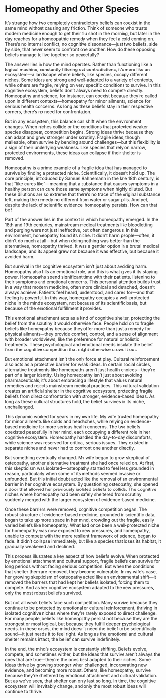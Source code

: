 # Homeopathy and Other Species

It’s strange how two completely contradictory beliefs can coexist in the same mind without causing any friction. Think of someone who trusts modern medicine enough to get their flu shot in the morning, but later in the day reaches for a homeopathic remedy when they feel a cold coming on. There’s no internal conflict, no cognitive dissonance—just two beliefs, side by side, that never seem to confront one another. How do these opposing beliefs manage to live together so peacefully?

The answer lies in how the mind operates. Rather than functioning like a logical machine, constantly filtering out contradictions, it’s more like an ecosystem—a landscape where beliefs, like species, occupy different niches. Some ideas are strong and well-adapted to a variety of contexts, while others are fragile, relying on very specific conditions to survive. In this cognitive ecosystem, beliefs don’t always need to compete directly. Homeopathy and science, for instance, can coexist because they’re called upon in different contexts—homeopathy for minor ailments, science for serious health concerns. As long as these beliefs stay in their respective corners, there’s no need for confrontation.

But in any ecosystem, this balance can shift when the environment changes. When niches collide or the conditions that protected weaker species disappear, competition begins. Strong ideas thrive because they can adapt and grow stronger under scrutiny. Fragile ideas, though malleable, often survive by bending around challenges—but this flexibility is a sign of their underlying weakness. Like species that rely on narrow, protected environments, these ideas can collapse if their shelter is removed.

Homeopathy is a prime example of a fragile idea that has managed to survive by finding a protected niche. Scientifically, it doesn’t hold up. The core principle, introduced by Samuel Hahnemann in the late 18th century, is that “like cures like”—meaning that a substance that causes symptoms in a healthy person can cure those same symptoms when highly diluted. But these dilutions are so extreme that there’s no trace of the original substance left, making the remedy no different from water or sugar pills. And yet, despite the lack of scientific evidence, homeopathy persists. How can that be?

Part of the answer lies in the context in which homeopathy emerged. In the 18th and 19th centuries, mainstream medical treatments like bloodletting and purging were not just ineffective, but often dangerous. In this environment, homeopathy found its niche. It didn’t harm people—often, it didn’t do much at all—but when doing nothing was better than the alternatives, homeopathy thrived. It was a gentler option in a brutal medical landscape, and its appeal grew not because it was effective, but because it avoided harm.

But survival in the cognitive ecosystem isn’t just about avoiding harm. Homeopathy also fills an emotional role, and this is what gives it its staying power. Homeopaths spend significant time with their patients, listening to their symptoms and emotional concerns. This personal attention builds trust in a way that modern medicine, often more clinical and detached, doesn’t always achieve. Patients feel heard, understood, and cared for—and that feeling is powerful. In this way, homeopathy occupies a well-protected niche in the mind’s ecosystem, not because of its scientific basis, but because of the emotional fulfillment it provides.

This emotional attachment acts as a kind of cognitive shelter, protecting the belief from the scrutiny it would otherwise face. People hold on to fragile beliefs like homeopathy because they offer more than just a remedy for physical ailments—they provide comfort, control, and a sense of alignment with broader worldviews, like the preference for natural or holistic treatments. These psychological and emotional needs insulate the belief from the cognitive competition that might otherwise crowd it out.

But emotional attachment isn’t the only force at play. Cultural reinforcement also acts as a protective barrier for weak ideas. In certain social circles, alternative treatments like homeopathy aren’t just health choices—they’re part of a larger identity. Using homeopathy isn’t just about avoiding pharmaceuticals; it’s about embracing a lifestyle that values natural remedies and rejects mainstream medical practices. This cultural validation creates an artificial shelter in the cognitive ecosystem, protecting fragile beliefs from direct confrontation with stronger, evidence-based ideas. As long as these cultural structures hold, the belief survives in its niche, unchallenged.

This dynamic worked for years in my own life. My wife trusted homeopathy for minor ailments like colds and headaches, while relying on evidence-based medicine for more serious health concerns. The two beliefs coexisted peacefully in her mind, each occupying a different role in her cognitive ecosystem. Homeopathy handled the day-to-day discomforts, while science was reserved for critical, serious issues. They existed in separate niches and never had to confront one another directly.

But something eventually changed. My wife began to grow skeptical of osteopathy, another alternative treatment she had once relied on. At first, this skepticism was isolated—osteopathy started to feel less grounded in reason, particularly when some of its methods seemed invasive or unfounded. But this initial doubt acted like the removal of an environmental barrier in her cognitive ecosystem. By questioning osteopathy, she opened a door that allowed her previously isolated beliefs to collide. The cognitive niches where homeopathy had been safely sheltered from scrutiny suddenly merged with the larger ecosystem of evidence-based medicine.

Once these barriers were removed, cognitive competition began. The robust structure of evidence-based medicine, grounded in scientific data, began to take up more space in her mind, crowding out the fragile, easily varied beliefs like homeopathy. What had once been a well-protected niche for homeopathy was now exposed to new pressures, and homeopathy, unable to compete with the more resilient framework of science, began to fade. It didn’t collapse immediately, but like a species that loses its habitat, it gradually weakened and declined.

This process illustrates a key aspect of how beliefs evolve. When protected by emotional attachment and cultural support, fragile beliefs can survive for long periods without facing serious competition. But when the conditions that shelter them are removed, they become vulnerable. In my wife’s case, her growing skepticism of osteopathy acted like an environmental shift—it removed the barriers that had kept her beliefs isolated, forcing them to compete. And as her cognitive ecosystem adapted to the new pressures, only the most robust beliefs survived.

But not all weak beliefs face such competition. Many survive because they continue to be protected by emotional or cultural reinforcement, thriving in isolated cognitive niches where they’re rarely exposed to direct challenge. For many people, beliefs like homeopathy persist not because they are the strongest or most logical, but because they fulfill deeper psychological needs. In these cases, the mind doesn’t need the belief to be scientifically sound—it just needs it to feel right. As long as the emotional and cultural shelter remains intact, the belief can survive indefinitely.

In the end, the mind’s ecosystem is constantly shifting. Beliefs evolve, compete, and sometimes wither, but the ideas that survive aren’t always the ones that are true—they’re the ones best adapted to their niches. Some ideas thrive by growing stronger when challenged, incorporating new evidence, and becoming more robust. Others, like homeopathy, survive because they’re sheltered by emotional attachment and cultural validation. But as we’ve seen, that shelter can only last so long. In time, the cognitive ecosystem will inevitably change, and only the most robust ideas will continue to thrive.
